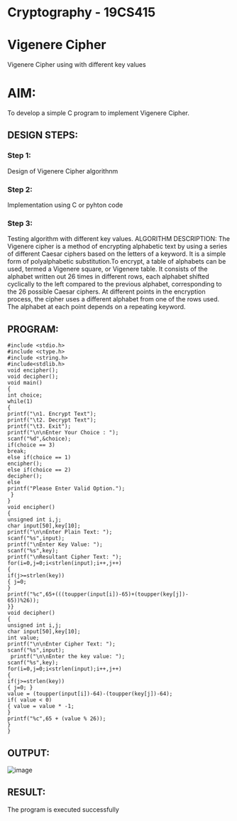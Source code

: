 # Cryptography - 19CS415
# Vigenere Cipher
Vigenere Cipher using with different key values

# AIM:
To develop a simple C program to implement Vigenere Cipher.

## DESIGN STEPS:
### Step 1:
Design of Vigenere Cipher algorithnm 
### Step 2:
Implementation using C or pyhton code
### Step 3:
Testing algorithm with different key values. 
ALGORITHM DESCRIPTION:
The Vigenere cipher is a method of encrypting alphabetic text by using a series of different Caesar ciphers based on the letters of a keyword. It is a simple form of polyalphabetic substitution.To encrypt, a table of alphabets can be used, termed a Vigenere square, or Vigenere table. It consists of the alphabet written out 26 times in different rows, each alphabet shifted cyclically to the left compared to the previous alphabet, corresponding to the 26 possible Caesar ciphers. At different points in the encryption process, the cipher uses a different alphabet from one of the rows used. The alphabet at each point depends on a repeating keyword.

## PROGRAM:
```
#include <stdio.h>
#include <ctype.h>
#include <string.h>
#include<stdlib.h>
void encipher();
void decipher();
void main()
{
int choice;
while(1)
{
printf("\n1. Encrypt Text");
printf("\t2. Decrypt Text");
printf("\t3. Exit");
printf("\n\nEnter Your Choice : ");
scanf("%d",&choice);
if(choice == 3)
break;
else if(choice == 1)
encipher();
else if(choice == 2)
decipher();
else
printf("Please Enter Valid Option.");
 }
}
void encipher()
{
unsigned int i,j;
char input[50],key[10];
printf("\n\nEnter Plain Text: ");
scanf("%s",input);
printf("\nEnter Key Value: ");
scanf("%s",key);
printf("\nResultant Cipher Text: ");
for(i=0,j=0;i<strlen(input);i++,j++)
{
if(j>=strlen(key))
{ j=0;
}
printf("%c",65+(((toupper(input[i])-65)+(toupper(key[j])-
65))%26));
}}
void decipher()
{
unsigned int i,j;
char input[50],key[10];
int value;
printf("\n\nEnter Cipher Text: ");
scanf("%s",input);
 printf("\n\nEnter the key value: ");
scanf("%s",key);
for(i=0,j=0;i<strlen(input);i++,j++)
{
if(j>=strlen(key))
{ j=0; }
value = (toupper(input[i])-64)-(toupper(key[j])-64);
if( value < 0)
{ value = value * -1;
}
printf("%c",65 + (value % 26));
}
}
```
## OUTPUT:
![image](https://github.com/user-attachments/assets/c80b3268-fba9-48d3-8a77-c5a811dd8a9c)

## RESULT:
The program is executed successfully
